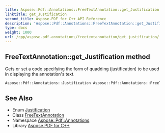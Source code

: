 ```yaml
---
title: Aspose::Pdf::Annotations::FreeTextAnnotation::get_Justification method
linktitle: get_Justification
second_title: Aspose.PDF for C++ API Reference
description: 'Aspose::Pdf::Annotations::FreeTextAnnotation::get_Justification method. Gets or set a code specifying the form of quadding (justification) to be used in displaying the annotation''s text in C++.'
type: docs
weight: 1000
url: /cpp/aspose.pdf.annotations/freetextannotation/get_justification/
---
```

## FreeTextAnnotation::get_Justification method


Gets or set a code specifying the form of quadding (justification) to be used in displaying the annotation's text.

```cpp
Aspose::Pdf::Annotations::Justification Aspose::Pdf::Annotations::FreeTextAnnotation::get_Justification()
```

## See Also

* Enum [Justification](../../justification/)
* Class [FreeTextAnnotation](../)
* Namespace [Aspose::Pdf::Annotations](../../)
* Library [Aspose.PDF for C++](../../../)
